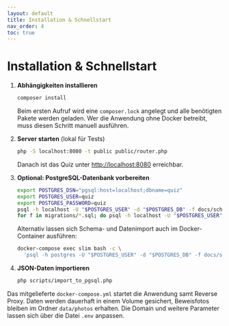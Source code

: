 ```yaml
---
layout: default
title: Installation & Schnellstart
nav_order: 4
toc: true
---
```


# Installation & Schnellstart

1. **Abhängigkeiten installieren**
   ```bash
   composer install
   ```
   Beim ersten Aufruf wird eine `composer.lock` angelegt und alle benötigten Pakete werden geladen. Wer die Anwendung ohne Docker betreibt, muss diesen Schritt manuell ausführen.

2. **Server starten** (lokal für Tests)
   ```bash
   php -S localhost:8080 -t public public/router.php
   ```
   Danach ist das Quiz unter <http://localhost:8080> erreichbar.

3. **Optional: PostgreSQL-Datenbank vorbereiten**
   ```bash
   export POSTGRES_DSN="pgsql:host=localhost;dbname=quiz"
   export POSTGRES_USER=quiz
   export POSTGRES_PASSWORD=quiz
   psql -h localhost -U "$POSTGRES_USER" -d "$POSTGRES_DB" -f docs/schema.sql
   for f in migrations/*.sql; do psql -h localhost -U "$POSTGRES_USER" -d "$POSTGRES_DB" -f "$f"; done
   ```
   Alternativ lassen sich Schema- und Datenimport auch im Docker-Container ausführen:
   ```bash
   docker-compose exec slim bash -c \
     'psql -h postgres -U "$POSTGRES_USER" -d "$POSTGRES_DB" -f docs/schema.sql && php scripts/import_to_pgsql.php'
   ```

4. **JSON-Daten importieren**
   ```bash
   php scripts/import_to_pgsql.php
   ```

Das mitgelieferte `docker-compose.yml` startet die Anwendung samt Reverse Proxy. Daten werden dauerhaft in einem Volume gesichert, Beweisfotos bleiben im Ordner `data/photos` erhalten. Die Domain und weitere Parameter lassen sich über die Datei `.env` anpassen.

